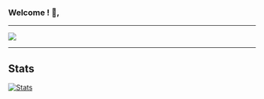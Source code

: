 ### Welcome ! 🧡,

---

   <img src="https://discord.c99.nl/widget/theme-2/981252821779361802.png">
   
   
---

## Stats

[![Stats](https://github-readme-stats.vercel.app/api/top-langs/?username=Kabyle433&theme=blue-green)]()

